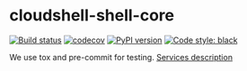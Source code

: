 # cloudshell-shell-core

[![Build status](https://travis-ci.org/QualiSystems/cloudshell-core.svg?branch=dev)](https://travis-ci.org/QualiSystems/cloudshell-core)
[![codecov](https://codecov.io/gh/QualiSystems/cloudshell-core/branch/dev/graph/badge.svg)](https://codecov.io/gh/QualiSystems/cloudshell-core)
[![PyPI version](https://badge.fury.io/py/cloudshell-core.svg)](https://badge.fury.io/py/cloudshell-core)
[![Code style: black](https://img.shields.io/badge/code%20style-black-000000.svg)](https://github.com/python/black)

We use tox and pre-commit for testing. [Services description](https://github.com/QualiSystems/cloudshell-package-repo-template#description-of-services)
